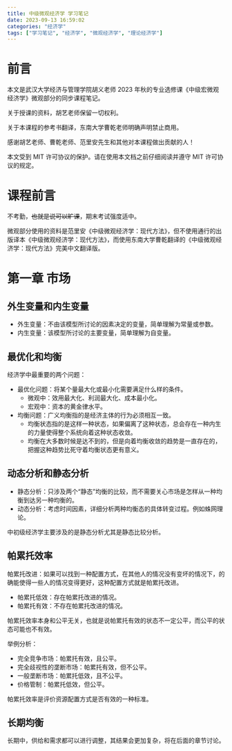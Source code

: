 ```yaml
---
title: 中级微观经济学 学习笔记
date: 2023-09-13 16:59:02
categories: "经济学"
tags: ["学习笔记", "经济学", "微观经济学", "理论经济学"]
---
```


# 前言

本文是武汉大学经济与管理学院胡义老师 2023 年秋的专业选修课《中级宏微观经济学》微观部分的同步课程笔记。

关于授课的资料，胡艺老师保留一切权利。

关于本课程的参考书翻译，东南大学曹乾老师明确声明禁止商用。

感谢胡艺老师、曹乾老师、范里安先生和其他对本课程做出贡献的人！

本文受到 MIT 许可协议的保护。请在使用本文档之前仔细阅读并遵守 MIT 许可协议的规定。

# 课程前言

不考勤，~~也就是说可以旷课~~，期末考试强度适中。

微观部分使用的资料是范里安《中级微观经济学：现代方法》，但不使用通行的出版译本《中级微观经济学：现代方法》，而使用东南大学曹乾翻译的《中级微观经济学：现代方法》完美中文翻译版。

# 第一章 市场

## 外生变量和内生变量

* 外生变量：不由该模型所讨论的因素决定的变量，简单理解为常量或参数。
* 内生变量：该模型所讨论的主要变量，简单理解为自变量。

## 最优化和均衡

经济学中最重要的两个问题：

* 最优化问题：将某个量最大化或最小化需要满足什么样的条件。
  * 微观中：效用最大化、利润最大化、成本最小化。
  * 宏观中：资本的黄金律水平。
* 均衡问题：广义均衡指的是经济主体的行为必须相互一致。
  * 均衡状态指的是这样一种状态，如果偏离了这种状态，总会存在一种内生的力量使得整个系统向着这种状态收敛。
  * 均衡在大多数时候是达不到的，但是向着均衡收敛的趋势是一直存在的，把握这种趋势比死守着均衡状态更有意义。

## 动态分析和静态分析

* 静态分析：只涉及两个“静态”均衡的比较，而不需要关心市场是怎样从一种均衡到达另一种均衡的。
* 动态分析：考虑时间因素，详细分析两种均衡态的具体转变过程。例如蛛网理论。

中初级经济学主要涉及的是静态分析尤其是静态比较分析。

## 帕累托效率

帕累托改进：如果可以找到一种配置方式，在其他人的情况没有变坏的情况下，的确能使得一些人的情况变得更好，这种配置方式就是帕累托改进。

* 帕累托低效：存在帕累托改进的情况。
* 帕累托有效：不存在帕累托改进的情况。

帕累托效率本身和公平无关，也就是说帕累托有效的状态不一定公平，而公平的状态可能也不有效。

举例分析：

* 完全竞争市场：帕累托有效，且公平。
* 完全歧视性的垄断市场：帕累托有效，但不公平。
* 一般垄断市场：帕累托低效，且不公平。
* 价格管制：帕累托低效，但公平。

帕累托效率是评价资源配置方式是否有效的一种标准。

## 长期均衡

长期中，供给和需求都可以进行调整，其结果会更加复杂，将在后面的章节讨论。